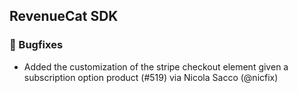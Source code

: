 ## RevenueCat SDK
### 🐞 Bugfixes
* Added the customization of the stripe checkout element given a subscription option product (#519) via Nicola Sacco (@nicfix)
